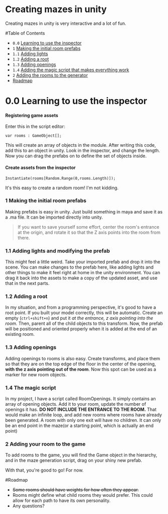 # Creating mazes in unity

Creating mazes in unity is very interactive and a lot of fun.

#Table of Contents

- `0.0` [Learning to use the inspector](#00-learning-to-use-the-inspector)
- `1` [Making the initial room prefabs](#1-making-initial-room-prefabs)
 - `1.1` [Adding lights](#11-adding-lights-and-modifying-the-prefab)
 - `1.2` [Adding a root](#12-adding-a-root)
 - `1.3` [Adding openings](#13-adding-openings)
 - `1.4` [Adding the magic script that makes everything work](#14-the-magic-script)
- `2` [Adding the rooms to the generator](#2-adding-your-room-to-the-game)
- [Roadmap](#roadmap)


# 0.0 Learning to use the inspector

#### Registering game assets
Enter this in the script editor:
```
var rooms : GameObject[];
```
This will create an array of objects in the module. After writing this code, add this to an object in unity. Look in the inspector, and change the length. Now you can drag the prefabs on to define the set of objects inside.

#### Create assets from the inspector
```
Instantiate(rooms[Random.Range(0,rooms.Length)]);
```
It's this easy to create a random room! I'm not kidding.

### 1 Making the initial room prefabs
Making prefabs is easy in unity. Just build something in maya and save it as a .ma file. It can be imported directly into unity.
> If you want to save yourself some effort, center the room's entrance at the origin, and rotate it so that the Z axis points into the room from there.

### 1.1 Adding lights and modifying the prefab
This might feel a little weird. Take your imported prefab and drop it into the scene. You can make changes to the prefab here, like adding lights and other things to make it feel right at home in the unity environment. You can drag it back into the assets to make a copy of the updated asset, and use that in the next parts.

### 1.2 Adding a root
In my situation, and from a programming perspective, it's good to have a root point. If you built your model correctly, this will be automatic. Create an empty (`ctrl+shift+n`) and put it *at the entrance, z axis pointing into the room.* Then, parent all of the child objects to this transform. Now, the prefab will be positioned and oriented properly when it is added at the end of an existing room.

### 1.3 Adding openings
Adding openings to rooms is also easy. Create transforms, and place them so that they are on the top edge of the floor in the center of the opening, **with the z axis pointing out of the room**. Now this spot can be used as a marker for new room objects.

### 1.4 The magic script
In my project, I have a script called RoomOpenings. It simply contains an array of opening objects. Add it to your room, update the number of openings it has. **DO NOT INCLUDE THE ENTRANCE TO THE ROOM.** That would make an infinite loop, and add new rooms where rooms have already been generated. A room with only one exit will have no children. It can only be an end point in the maze(or a starting point, which is actually an end point)

### 2 Adding your room to the game
To add rooms to the game, you will find the Game object in the hierarchy, and in the maze generation script, drag on your shiny new prefab.

With that, you're good to go! For now.

#Roadmap
- ~~Some rooms should have weights for how often they appear.~~
- Rooms might define what child rooms they would prefer. This could allow for each path to have its own personality.
- Any questions?
